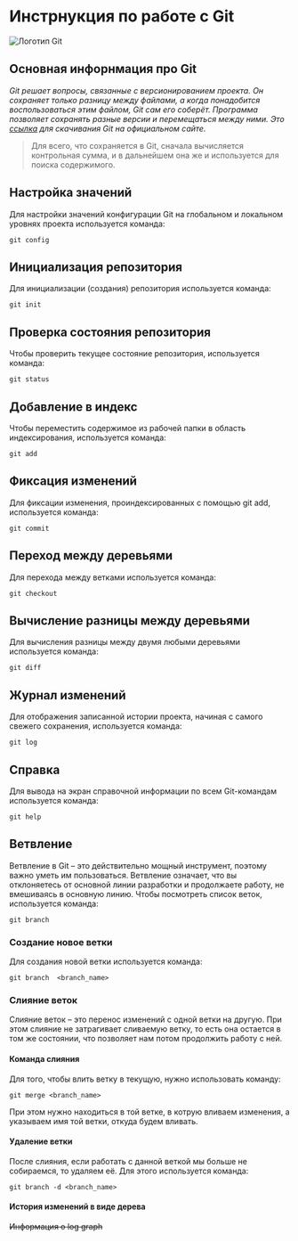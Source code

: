 # **Инстрнукция по работе с Git**

![Логотип Git](Git.png)

## Основная инфорнмация про Git

*Git решает вопросы, связанные с версионированием проекта. Он сохраняет только разницу между файлами, а когда понадобится воспользоваться этим файлом, Git сам его соберёт. Программа позволяет сохранять разные версии и перемещаться между ними. Это [ссылка](https://git-scm.com/) для скачивания Git на официальном сайте.*

>Для всего, что сохраняется в Git, сначала вычисляется контрольная сумма, и в дальнейшем она же и используется для поиска содержимого.

## Настройка значений

Для настройки значений конфигурации Git на глобальном и локальном уровнях проекта используется команда:

    git config

## Инициализация репозитория

Для инициализации (создания) репозитория используется команда:

    git init
## Проверка состояния репозитория

Чтобы проверить текущее состояние репозитория, используется команда:

    git status

## Добавление в индекс

Чтобы переместить содержимое из рабочей папки в область индексирования, используется команда:

    git add

## Фиксация изменений

Для фиксации изменения, проиндексированных с помощью git add, используется команда:

    git commit

## Переход между деревьями

Для перехода между ветками используется команда:

    git checkout

## Вычисление разницы между деревьями

Для вычисления разницы между двумя любыми деревьями используется команда:

    git diff

## Журнал изменений

Для отображения записанной истории  проекта, начиная с самого свежего сохранения, используется команда:

    git log

## Справка

Для вывода на экран справочной информации по всем Git-командам используется команда:

    git help

## Ветвление

Ветвление в Git – это действительно мощный инструмент, поэтому важно уметь им пользоваться. Ветвление означает, что вы отклоняетесь от основной линии разработки и продолжаете работу, не вмешиваясь в основную линию. Чтобы посмотреть список веток, используется команда:

    git branch

### Создание новое ветки

Для создания новой ветки используется команда:

    git branch  <branch_name>
    
### Слияние веток

Слияние веток – это перенос изменений с одной ветки на другую. При этом слияние не затрагивает сливаемую ветку, то есть она остается в том же состоянии, что позволяет нам потом продолжить работу с ней.

#### Команда слияния

Для того, чтобы влить ветку в текущую, нужно использовать команду:

    git merge <branch_name>

При этом нужно находиться в той ветке, в котрую вливаем изменения, а указываем имя той ветки, откуда будем вливать.

#### Удаление ветки

После слияния, если работать с данной веткой мы больше не собираемся, то удаляем её. Для  этого используется команда:

    git branch -d <branch_name>

#### История изменений в виде дерева

~~Информация о log graph~~
